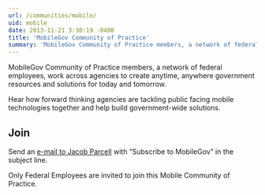 ```yaml
---
url: /communities/mobile/
uid: mobile
date: 2013-11-21 3:30:19 -0400
title: 'MobileGov Community of Practice'
summary: 'MobileGov Community of Practice members, a network of federal employees, work across agencies to create anytime, anywhere government resources and solutions for today and tomorrow.'
---
```


MobileGov Community of Practice members, a network of federal employees, work across agencies to create anytime, anywhere government resources and solutions for today and tomorrow.

Hear how forward thinking agencies are tackling public facing mobile technologies together and help build government-wide solutions.

## Join
Send an [e-mail to Jacob Parcell](mailto:mobilegov-request@listserv.gsa.gov) with “Subscribe to MobileGov” in the subject line.

Only Federal Employees are invited to join this Mobile Community of Practice.

